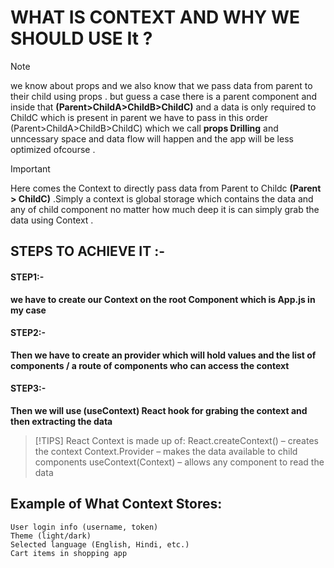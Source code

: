 # WHAT IS CONTEXT AND WHY WE SHOULD USE It ? 
> [!NOTE]
> we know about props and we also know that we pass data from parent to their child using props . but guess a case there is a parent component and inside that **(Parent>ChildA>ChildB>ChildC)** and a data is only required to ChildC which is present in parent we have to pass in this order (Parent>ChildA>ChildB>ChildC) which we call **props Drilling** and unncessary space and data flow will happen and the app will be less optimized ofcourse  . 

> [!IMPORTANT]
 > Here comes the Context to directly pass data from Parent to Childc **(Parent > ChildC)** .Simply a context is global storage which contains the data and any of child component no matter how much deep it is can simply grab the data using Context .

## STEPS TO ACHIEVE IT :- 
#### STEP1:- 
**we have to create our Context on the root Component which is App.js in my case**
#### STEP2:-
**Then we have to create an provider which will hold values and the list of components / a route of components who can access the context**
#### STEP3:-
**Then  we will use (useContext) React hook for grabing the context and then extracting the data**

> [!TIPS]
>React Context is made up of:
    React.createContext() – creates the context
    Context.Provider – makes the data available to child components
    useContext(Context) – allows any component to read the data
## Example of What Context Stores:
    User login info (username, token)
    Theme (light/dark)
    Selected language (English, Hindi, etc.)
    Cart items in shopping app